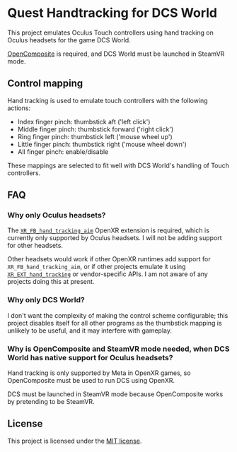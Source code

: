 # Quest Handtracking for DCS World

This project emulates Oculus Touch controllers using hand tracking on Oculus headsets for the game DCS World.

[OpenComposite] is required, and DCS World must be launched in SteamVR mode.

## Control mapping

Hand tracking is used to emulate touch controllers with the following actions:

- Index finger pinch: thumbstick aft ('left click')
- Middle finger pinch: thumbstick forward ('right click')
- Ring finger pinch: thumbstick left ('mouse wheel up')
- Little finger pinch: thumbstick right ('mouse wheel down')
- All finger pinch: enable/disable

These mappings are selected to fit well with DCS World's handling of Touch controllers.

## FAQ

### Why only Oculus headsets?

The [`XR_FB_hand_tracking_aim`] OpenXR extension is required, which is currently only supported by Oculus headsets. I will not be adding support for other headsets.

Other headsets would work if other OpenXR runtimes add support for `XR_FB_hand_tracking_aim`, or if other projects emulate it using [`XR_EXT_hand_tracking`] or vendor-specific APIs. I am not aware of any projects doing this at present.

### Why only DCS World?

I don't want the complexity of making the control scheme configurable; this project disables itself for all other programs as the thumbstick mapping is unlikely to be useful, and it may interfere with gameplay.

### Why is OpenComposite and SteamVR mode needed, when DCS World has native support for Oculus headsets?

Hand tracking is only supported by Meta in OpenXR games, so OpenComposite must be used to run DCS using OpenXR.

DCS must be launched in SteamVR mode because OpenComposite works by pretending to be SteamVR.

## License

This project is licensed under the [MIT license].

[OpenComposite]: https://gitlab.com/znixian/OpenOVR/-/tree/openxr#downloading-and-installation
[`XR_FB_hand_tracking_aim`]: https://registry.khronos.org/OpenXR/specs/1.0/html/xrspec.html#XR_FB_hand_tracking_aim
[`XR_EXT_hand_tracking`]: https://registry.khronos.org/OpenXR/specs/1.0/html/xrspec.html#XR_EXT_hand_tracking
[MIT license]: LICENSE
